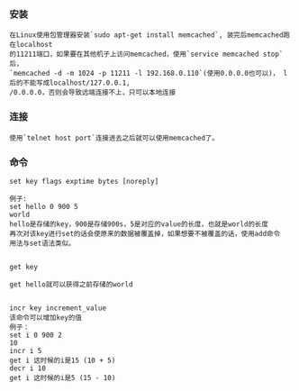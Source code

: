 ### 安装

	在Linux使用包管理器安装`sudo apt-get install memcached`, 装完后memcached跑在localhost
	的11211端口，如果要在其他机子上访问memcached，使用`service memcached stop`后，
	`memcached -d -m 1024 -p 11211 -l 192.168.0.110`(使用0.0.0.0也可以)， l后的不能写成localhost/127.0.0.1,
	/0.0.0.0，否则会导致远端连接不上，只可以本地连接

### 连接

	使用`telnet host port`连接进去之后就可以使用memcached了。

### 命令

	set key flags exptime bytes [noreply] 
	
	例子:
	set hello 0 900 5
	world
	hello是存储的key，900是存储900s，5是对应的value的长度，也就是world的长度
	再次对该key进行set的话会使原来的数据被覆盖掉，如果想要不被覆盖的话，使用add命令
	用法与set语法类似。


	get key

	get hello就可以获得之前存储的world

	
	incr key increment_value
	该命令可以增加key的值
	例子：
	set i 0 900 2
	10
	incr i 5
	get i 这时候的i是15 (10 + 5)
	decr i 10
	get i 这时候的i是5 (15 - 10)
